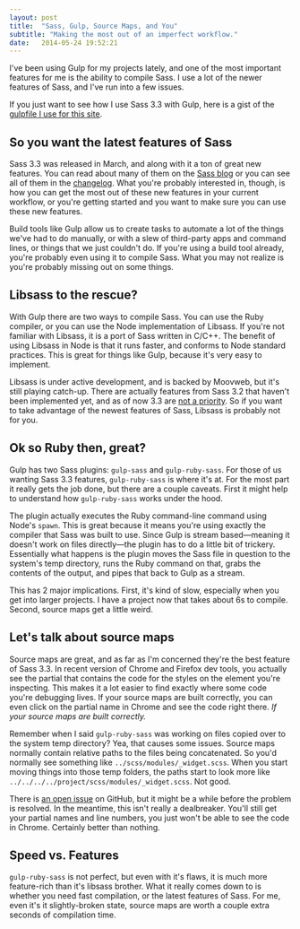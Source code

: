 ```yaml
---
layout: post
title:  "Sass, Gulp, Source Maps, and You"
subtitle: "Making the most out of an imperfect workflow."
date:   2014-05-24 19:52:21
---
```


I've been using Gulp for my projects lately, and one of the most important
features for me is the ability to compile Sass. I use a lot of the newer
features of Sass, and I've run into a few issues.

If you just want to see how I use Sass 3.3 with Gulp, here is a gist of the
[gulpfile I use for this site](https://gist.github.com/frxnz/ab278e1d7d6088fdb64c).

## So you want the latest features of Sass

Sass 3.3 was released in March, and along with it a ton of great new features.
You can read about many of them on the
[Sass blog](http://blog.sass-lang.com/posts/184094-sass-33-is-released) or you
can see all of them in the
[changelog](http://sass-lang.com/documentation/file.SASS_CHANGELOG.html#330_7_March_2014).
What you're probably interested in, though, is how you can get the most out of
these new features in your current workflow, or you're getting started and you
want to make sure you can use these new features.

Build tools like Gulp allow us to create tasks to automate a lot of
the things we've had to do manually, or with a slew of third-party apps and
command lines, or things that we just couldn't do. If you're using a build tool
already, you're probably even using it to compile Sass. What you may not realize
is you're probably missing out on some things.

## Libsass to the rescue?

With Gulp there are two ways to compile Sass. You can use the Ruby compiler, or
you can use the Node implementation of Libsass. If you're not familiar with
Libsass, it is a port of Sass written in C/C++. The benefit of using Libsass in
Node is that it runs faster, and conforms to Node standard practices. This is
great for things like Gulp, because it's very easy to implement.

Libsass is under active development, and is backed by Moovweb, but it's still
playing catch-up. There are actually features from Sass 3.2 that haven't been
implemented yet, and as of now 3.3 are
[not a priority](http://www.solitr.com/blog/2014/01/state-of-libsass/). So if
you want to take advantage of the newest features of Sass, Libsass is probably
not for you.

## Ok so Ruby then, great?

Gulp has two Sass plugins: `gulp-sass` and `gulp-ruby-sass`. For those of us
wanting Sass 3.3 features, `gulp-ruby-sass` is where it's at. For the most
part it really gets the job done, but there are a couple caveats. First it might
help to understand how `gulp-ruby-sass` works under the hood.

The plugin actually executes the Ruby command-line command using Node's `spawn`.
This is great because it means you're using exactly the compiler that Sass was
built to use. Since Gulp is stream based&mdash;meaning it doesn't work on files
directly&mdash;the plugin has to do a little bit of trickery. Essentially what
happens is the plugin moves the Sass file in question to the system's temp
directory, runs the Ruby command on that, grabs the contents of the output, and
pipes that back to Gulp as a stream.

This has 2 major implications. First, it's kind of slow, especially when you get
into larger projects. I have a project now that takes about 6s to compile.
Second, source maps get a little weird.

## Let's talk about source maps

Source maps are great, and as far as I'm concerned they're the best feature of
Sass 3.3. In recent version of Chrome and Firefox dev tools, you actually see
the partial that contains the code for the styles on the element you're
inspecting. This makes it a lot easier to find exactly where some code you're
debugging lives. If your source maps are built correctly, you can even click
on the partial name in Chrome and see the code right there. *If your source maps
are built correctly.*

Remember when I said `gulp-ruby-sass` was working on files copied over to the
system temp directory? Yea, that causes some issues. Source maps normally
contain relative paths to the files being concatenated. So you'd normally see
something like `../scss/modules/_widget.scss`. When you start moving things into
those temp folders, the paths start to look more like
`../../../../project/scss/modules/_widget.scss`. Not good.

There is [an open issue](https://github.com/sindresorhus/gulp-ruby-sass/issues/17)
on GitHub, but it might be a while before the problem is resolved. In the
meantime, this isn't really a dealbreaker. You'll still get your partial names
and line numbers, you just won't be able to see the code in Chrome. Certainly
better than nothing.

## Speed vs. Features

`gulp-ruby-sass` is not perfect, but even with it's flaws, it is much more
feature-rich than it's libsass brother. What it really comes down to is whether
you need fast compilation, or the latest features of Sass. For me, even it's it
slightly-broken state, source maps are worth a couple extra seconds of
compilation time.
